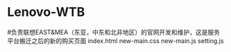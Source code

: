# Lenovo-WTB
#负责联想EAST&MEA（东亚，中东和北非地区）的官网开发和维护，这是服务平台搬迁之后的新的购买页面
index.html
new-main.css
new-main.js
setting.js
